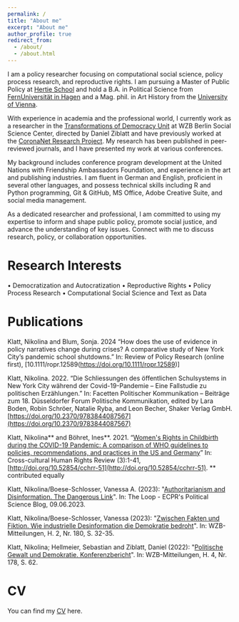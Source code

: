 ```yaml
---
permalink: /
title: "About me"
excerpt: "About me"
author_profile: true
redirect_from: 
  - /about/
  - /about.html
---
```


I am a policy researcher focusing on computational social science, policy process research, and reproductive rights. I am pursuing a Master of Public Policy at [Hertie School](https://www.hertie-school.org/en/) and hold a B.A. in Political Science from [FernUniversität in Hagen](https://www.fernuni-hagen.de/KSW/portale/bapvs/) and a Mag. phil. in Art History from the [University of Vienna](https://kunstgeschichte.univie.ac.at/en/).

With experience in academia and the professional world, I currently work as a researcher in the [Transformations of Democracy Unit](https://wzb.eu/en/research/dynamics-of-political-systems/transformations-of-democracy) at WZB Berlin Social Science Center, directed by Daniel Ziblatt and have previously worked at the [CoronaNet Research Project](https://www.coronanet-project.org/). My research has been published in peer-reviewed journals, and I have presented my work at various conferences. 

My background includes conference program development at the United Nations with Friendship Ambassadors Foundation, and experience in the art and publishing industries. I am fluent in German and English, proficient in several other languages, and possess technical skills including R and Python programming, Git & GitHub, MS Office, Adobe Creative Suite, and social media management.

As a dedicated researcher and professional, I am committed to using my expertise to inform and shape public policy, promote social justice, and advance the understanding of key issues. Connect with me to discuss research, policy, or collaboration opportunities.

Research Interests
======
•	Democratization and Autocratization 
•	Reproductive Rights 
•	Policy Process Research
•	Computational Social Science and Text as Data 


Publications
======

Klatt, Nikolina and Blum, Sonja. 2024 “How does the use of evidence in policy narratives change during crises? A comparative study of New York City’s pandemic school shutdowns.” In: Review of Policy Research (online first), [10.1111/ropr.12589(https://doi.org/10.1111/ropr.12589)] 

Klatt, Nikolina. 2022. “Die Schliessungen des öffentlichen Schulsystems in New York City während der Covid-19-Pandemie – Eine Fallstudie zu politischen Erzählungen.” In: Facetten Politischer Kommunikation – Beiträge zum 18. Düsseldorfer Forum Politische Kommunikation, edited by Lara Boden, Robin Schröer, Natalie Ryba, and Leon Becher, Shaker Verlag GmbH. [https://doi.org/10.2370/9783844087567](https://doi.org/10.2370/9783844087567)

Klatt, Nikolina** and Böhret, Ines**. 2021. “[Women's Rights in Childbirth during the COVID-19 Pandemic: A comparison of WHO guidelines to policies, recommendations, and practices in the US and Germany](files/Klatt_Boehret_2021.pdf)” In: Cross-cultural Human Rights Review (3):1-41, [http://doi.org/10.52854/cchrr-51](http://doi.org/10.52854/cchrr-51).
** contributed equally 

Klatt, Nikolina/Boese-Schlosser, Vanessa A. (2023): "[Authoritarianism and Disinformation. The Dangerous Link](https://theloop.ecpr.eu/disinformation-in-autocratic-governance/)". In: The Loop - ECPR's Political Science Blog, 09.06.2023.

Klatt, Nikolina/Boese-Schlosser, Vanessa (2023): "[Zwischen Fakten und Fiktion. Wie industrielle Desinformation die Demokratie bedroht](https://bibliothek.wzb.eu/artikel/2023/f-25570.pdf)". In: WZB-Mitteilungen, H. 2, Nr. 180, S. 32-35.

Klatt, Nikolina; Hellmeier, Sebastian and Ziblatt, Daniel (2022): "[Politische Gewalt und Demokratie. Konferenzbericht](files/Klatt_Hellmeier_Ziblatt_2022.pdf)". In: WZB-Mitteilungen, H. 4, Nr. 178, S. 62.

CV
======

You can find my [CV](files/CV_Klatt_Nikolina.pdf) here. 
